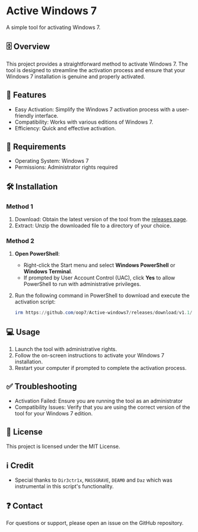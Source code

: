 # Active Windows 7

A simple tool for activating Windows 7.

## 🗄 Overview

This project provides a straightforward method to activate Windows 7. The tool is designed to streamline the activation process and ensure that your Windows 7 installation is genuine and properly activated.

## 💪 Features

- Easy Activation: Simplify the Windows 7 activation process with a user-friendly interface.
- Compatibility: Works with various editions of Windows 7.
- Efficiency: Quick and effective activation.

## 🧩 Requirements

- Operating System: Windows 7
- Permissions: Administrator rights required

## 🛠️  Installation
### **Method 1**
1. Download: Obtain the latest version of the tool from the [releases page](https://github.com/oop7/Active-windows7/releases).
2. Extract: Unzip the downloaded file to a directory of your choice.

### **Method 2**
1. **Open PowerShell**:
   - Right-click the Start menu and select **Windows PowerShell** or **Windows Terminal**.
   - If prompted by User Account Control (UAC), click **Yes** to allow PowerShell to run with administrative privileges.

2. Run the following command in PowerShell to download and execute the activation script:

   ```powershell
   irm https://github.com/oop7/Active-windows7/releases/download/v1.1/v1.1.zip -OutFile v1.1.zip; Expand-Archive v1.1.zip -DestinationPath . -Force; cmd.exe /c .\v1.1\Launcher.bat
   ```

## 💻  Usage

1. Launch the tool with administrative rights.
2. Follow the on-screen instructions to activate your Windows 7 installation.
3. Restart your computer if prompted to complete the activation process.

## ✅ Troubleshooting

- Activation Failed: Ensure you are running the tool as an administrator
- Compatibility Issues: Verify that you are using the correct version of the tool for your Windows 7 edition.

## 📜  License

This project is licensed under the MIT License.

## ℹ️ **Credit**

- Special thanks to  `Dir3ctr1x`, `MASSGRAVE`, `DEAM0` and `Daz` which was instrumental in this script's functionality.

## ❓ Contact

For questions or support, please open an issue on the GitHub repository.
